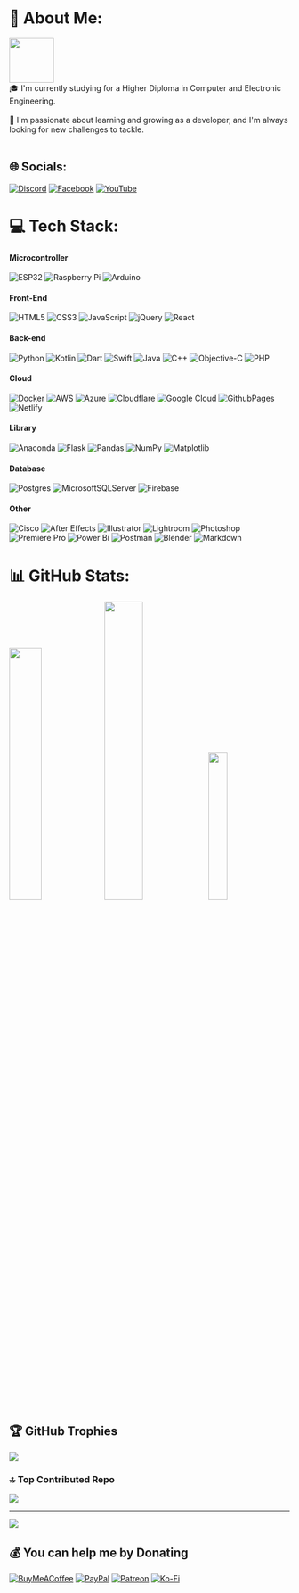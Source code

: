 
# 💫 About Me:
<div><span style="display: inline-block"><img align="left" src="https://github.com/wingyeung0317/wingyeung0317/assets/121206892/28a4ce78-40e6-47d9-bd71-bf66fdac4dc9" style="display:table-cell; height: 80px;"/></span><span style="display:table-cell;">🎓 I'm currently studying for a Higher Diploma in Computer and Electronic Engineering.<br><br>🌱 I'm passionate about learning and growing as a developer, and I'm always looking for new challenges to tackle.</span></div>
<br clear="left">

## 🌐 Socials:
[![Discord](https://img.shields.io/badge/Discord-%237289DA.svg?logo=discord&logoColor=white)](https://discord.com/users/525916472833343528) [![Facebook](https://img.shields.io/badge/Facebook-%231877F2.svg?logo=Facebook&logoColor=white)](https://facebook.com/killicit.wy) <!--[![LinkedIn](https://img.shields.io/badge/LinkedIn-%230077B5.svg?logo=linkedin&logoColor=white)](https://linkedin.com/in/user)--> [![YouTube](https://img.shields.io/badge/YouTube-%23FF0000.svg?logo=YouTube&logoColor=white)](https://youtube.com/@killicit) 

# 💻 Tech Stack:
#### Microcontroller
![ESP32](https://img.shields.io/badge/ESP32-%23009297.svg?style=plastic&logo=Arduino&logoColor=white) ![Raspberry Pi](https://img.shields.io/badge/-RaspberryPi-C51A4A?style=plastic&logo=Raspberry-Pi) ![Arduino](https://img.shields.io/badge/Arduino-%23009297.svg?style=plastic&logo=Arduino&logoColor=white)
#### Front-End
![HTML5](https://img.shields.io/badge/html5-%23E34F26.svg?style=plastic&logo=html5&logoColor=white) ![CSS3](https://img.shields.io/badge/css3-%231572B6.svg?style=plastic&logo=css3&logoColor=white) ![JavaScript](https://img.shields.io/badge/javascript-%23323330.svg?style=plastic&logo=javascript&logoColor=%23F7DF1E)  ![jQuery](https://img.shields.io/badge/jquery-%230769AD.svg?style=plastic&logo=jquery&logoColor=white) ![React](https://img.shields.io/badge/react-%2320232a.svg?style=plastic&logo=react&logoColor=%2361DAFB)
#### Back-end
![Python](https://img.shields.io/badge/python-3670A0?style=plastic&logo=python&logoColor=ffdd54) ![Kotlin](https://img.shields.io/badge/kotlin-%237F52FF.svg?style=plastic&logo=kotlin&logoColor=white) ![Dart](https://img.shields.io/badge/dart-%230175C2.svg?style=plastic&logo=dart&logoColor=white) ![Swift](https://img.shields.io/badge/swift-F54A2A?style=plastic&logo=swift&logoColor=white) ![Java](https://img.shields.io/badge/java-%23ED8B00.svg?style=plastic&logo=openjdk&logoColor=white) ![C++](https://img.shields.io/badge/c++-%2300599C.svg?style=plastic&logo=c%2B%2B&logoColor=white) ![Objective-C](https://img.shields.io/badge/OBJECTIVE--C-%233A95E3.svg?style=plastic&logo=apple&logoColor=white) ![PHP](https://img.shields.io/badge/php-%23777BB4.svg?style=plastic&logo=php&logoColor=white)
#### Cloud
![Docker](https://img.shields.io/badge/docker-%230db7ed.svg?style=plastic&logo=docker&logoColor=white) ![AWS](https://img.shields.io/badge/AWS-%23FF9900.svg?style=plastic&logo=amazon-aws&logoColor=white) ![Azure](https://img.shields.io/badge/azure-%230072C6.svg?style=plastic&logo=microsoftazure&logoColor=white) ![Cloudflare](https://img.shields.io/badge/Cloudflare-F38020?style=plastic&logo=Cloudflare&logoColor=white) ![Google Cloud](https://img.shields.io/badge/GoogleCloud-%234285F4.svg?style=plastic&logo=google-cloud&logoColor=white) ![GithubPages](https://img.shields.io/badge/github%20pages-121013?style=plastic&logo=github&logoColor=white) ![Netlify](https://img.shields.io/badge/netlify-%23000000.svg?style=plastic&logo=netlify&logoColor=#00C7B7)
#### Library
![Anaconda](https://img.shields.io/badge/Anaconda-%2344A833.svg?style=plastic&logo=anaconda&logoColor=white) ![Flask](https://img.shields.io/badge/flask-%23000.svg?style=plastic&logo=flask&logoColor=white) ![Pandas](https://img.shields.io/badge/pandas-%23150458.svg?style=plastic&logo=pandas&logoColor=white) ![NumPy](https://img.shields.io/badge/numpy-%23013243.svg?style=plastic&logo=numpy&logoColor=white) ![Matplotlib](https://img.shields.io/badge/Matplotlib-%23ffffff.svg?style=plastic&logo=Matplotlib&logoColor=black)
#### Database
![Postgres](https://img.shields.io/badge/postgres-%23316192.svg?style=plastic&logo=postgresql&logoColor=white) ![MicrosoftSQLServer](https://img.shields.io/badge/Microsoft%20SQL%20Server-CC2927?style=plastic&logo=microsoft%20sql%20server&logoColor=white) ![Firebase](https://img.shields.io/badge/Firebase-039BE5?style=plastic&logo=Firebase&logoColor=white) 
#### Other
![Cisco](https://img.shields.io/badge/CISCO-%23049fd9.svg?style=plastic&logo=cisco&logoColor=black) ![After Effects](https://img.shields.io/badge/After%20Effects-9999FF.svg?style=plastic&logo=Adobe%20After%20Effects&logoColor=white) ![Illustrator](https://img.shields.io/badge/Illustrator-%23FF9A00.svg?style=plastic&logo=adobe%20illustrator&logoColor=white) ![Lightroom](https://img.shields.io/badge/Lightroom-31A8FF.svg?style=plastic&logo=Adobe%20Lightroom%20Classic&logoColor=white) ![Photoshop](https://img.shields.io/badge/Photoshop-%2331A8FF.svg?style=plastic&logo=adobe%20photoshop&logoColor=white) ![Premiere Pro](https://img.shields.io/badge/Premiere%20Pro-9999FF.svg?style=plastic&logo=Adobe%20Premiere%20Pro&logoColor=white) ![Power Bi](https://img.shields.io/badge/power_bi-F2C811?style=plastic&logo=powerbi&logoColor=black) ![Postman](https://img.shields.io/badge/Postman-FF6C37?style=plastic&logo=postman&logoColor=white) ![Blender](https://img.shields.io/badge/blender-%23F5792A.svg?style=plastic&logo=blender&logoColor=white) ![Markdown](https://img.shields.io/badge/markdown-%23000000.svg?style=plastic&logo=markdown&logoColor=white)
# 📊 GitHub Stats:
<img src="https://github-readme-stats.vercel.app/api?username=wingyeung0317&theme=slateorange&hide_border=true&include_all_commits=true&count_private=true" width="34%"><img src="https://github-readme-streak-stats.herokuapp.com/?user=wingyeung0317&theme=slateorange&hide_border=true" width="37%"><img src="https://github-readme-stats.vercel.app/api/top-langs/?username=wingyeung0317&theme=slateorange&hide_border=true&include_all_commits=true&count_private=true&layout=compact" width="26%"><br/>

## 🏆 GitHub Trophies
![](https://github-profile-trophy.vercel.app/?username=wingyeung0317&theme=juicyfresh&no-frame=false&no-bg=true&margin-w=4)

### 🔝 Top Contributed Repo
![](https://github-contributor-stats.vercel.app/api?username=wingyeung0317&limit=5&theme=discord&combine_all_yearly_contributions=true)

---
[![](https://visitcount.itsvg.in/api?id=wingyeung0317&icon=0&color=0)](https://visitcount.itsvg.in)

  ## 💰 You can help me by Donating
  [![BuyMeACoffee](https://img.shields.io/badge/Buy%20Me%20a%20Coffee-ffdd00?style=for-the-badge&logo=buy-me-a-coffee&logoColor=black)](https://buymeacoffee.com/wingyeung0317) [![PayPal](https://img.shields.io/badge/PayPal-00457C?style=for-the-badge&logo=paypal&logoColor=white)](https://paypal.me/wingyeung0317) [![Patreon](https://img.shields.io/badge/Patreon-F96854?style=for-the-badge&logo=patreon&logoColor=white)](https://patreon.com/wingyeung0317) [![Ko-Fi](https://img.shields.io/badge/Ko--fi-F16061?style=for-the-badge&logo=ko-fi&logoColor=white)](https://ko-fi.com/wingyeung0317) 
